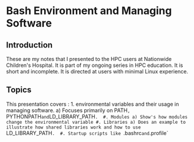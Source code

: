 # Bash Environment and Managing Software
## Introduction
These are my notes that I presented to the HPC users at Nationwide Children's Hospital. 
It is part of my ongoing series in HPC education.
It is short and incomplete.
It is directed at users with minimal Linux experience.

## Topics
This presentation covers : 
    1. environmental variables and their usage in managing software.
        a) Focuses primarily on PATH`, `PYTHONPATH` and `LD_LIBRARY_PATH`. 
    #. Modules
        a) Show's how modules change the environmental variable
    #. Libraries
        a) Does an example to illustrate how shared libraries work and how to use `LD_LIBRARY_PATH`. 
    #. Startup scripts like `.bashrc` and `.profile`
